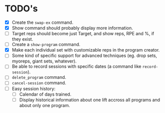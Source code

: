 # TODO's

- [x] Create the `swap-ex` command.
- [x] Show command should probably display more information.
- [ ] Target reps should become just Target, and show reps, RPE and %, if they exist.
- [ ] Create a `show-program` command.
- [x] Make each individual set with customizable reps in the program creator.
- [ ] Some kind of specific support for advanced techniques (eg. drop sets, myoreps, giant sets, whatever).
- [ ] Be able to record sessions with specific dates (a command like `record-session`).
- [ ] `delete_program` command.
- [ ] `cancel-session` command.
- [ ] Easy session history:
  - [ ] Calendar of days trained.
  - [ ] Display historical information about one lift accross all programs and about only one program.
